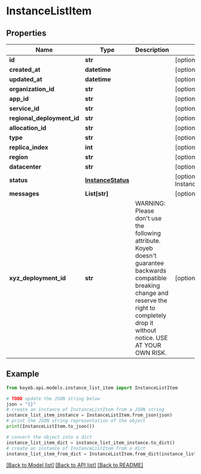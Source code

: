 # InstanceListItem


## Properties

Name | Type | Description | Notes
------------ | ------------- | ------------- | -------------
**id** | **str** |  | [optional] 
**created_at** | **datetime** |  | [optional] 
**updated_at** | **datetime** |  | [optional] 
**organization_id** | **str** |  | [optional] 
**app_id** | **str** |  | [optional] 
**service_id** | **str** |  | [optional] 
**regional_deployment_id** | **str** |  | [optional] 
**allocation_id** | **str** |  | [optional] 
**type** | **str** |  | [optional] 
**replica_index** | **int** |  | [optional] 
**region** | **str** |  | [optional] 
**datacenter** | **str** |  | [optional] 
**status** | [**InstanceStatus**](InstanceStatus.md) |  | [optional] [default to InstanceStatus.ALLOCATING]
**messages** | **List[str]** |  | [optional] 
**xyz_deployment_id** | **str** | WARNING: Please don&#39;t use the following attribute. Koyeb doesn&#39;t guarantee backwards compatible breaking change and reserve the right to completely drop it without notice. USE AT YOUR OWN RISK. | [optional] 

## Example

```python
from koyeb.api.models.instance_list_item import InstanceListItem

# TODO update the JSON string below
json = "{}"
# create an instance of InstanceListItem from a JSON string
instance_list_item_instance = InstanceListItem.from_json(json)
# print the JSON string representation of the object
print(InstanceListItem.to_json())

# convert the object into a dict
instance_list_item_dict = instance_list_item_instance.to_dict()
# create an instance of InstanceListItem from a dict
instance_list_item_from_dict = InstanceListItem.from_dict(instance_list_item_dict)
```
[[Back to Model list]](../README.md#documentation-for-models) [[Back to API list]](../README.md#documentation-for-api-endpoints) [[Back to README]](../README.md)


